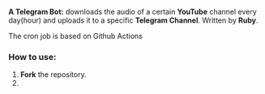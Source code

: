 **A Telegram Bot:** downloads the audio of a certain **YouTube** channel every day(hour) and uploads it to a specific **Telegram Channel**. Written by **Ruby**.

The cron job is based on Github Actions

### How to use:

1. **Fork** the repository.
2. 
